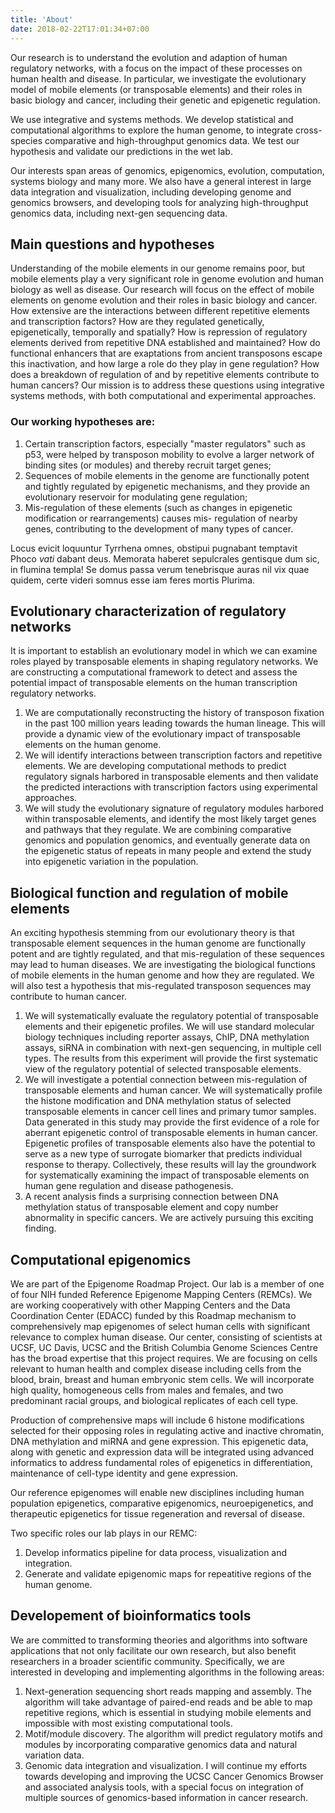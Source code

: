 ```yaml
---
title: 'About'
date: 2018-02-22T17:01:34+07:00
---
```


Our research is to understand the evolution and adaption of human regulatory networks, with a focus on the impact of these processes on human health and disease. In particular, we investigate the evolutionary model of mobile elements (or transposable elements) and their roles in basic biology and cancer, including their genetic and epigenetic regulation.

We use integrative and systems methods. We develop statistical and computational algorithms to explore the human genome, to integrate cross-species comparative and high-throughput genomics data. We test our hypothesis and validate our predictions in the wet lab.

Our interests span areas of genomics, epigenomics, evolution, computation, systems biology and many more. We also have a general interest in large data integration and visualization, including developing genome and genomics browsers, and developing tools for analyzing high-throughput genomics data, including next-gen sequencing data.

## **Main questions and hypotheses**

Understanding of the mobile elements in our genome remains poor, but mobile elements play a very significant role in genome evolution and human biology as well as disease. Our research will focus on the effect of mobile elements on genome evolution and their roles in basic biology and cancer. How extensive are the interactions between different repetitive elements and transcription factors? How are they regulated genetically, epigenetically, temporally and spatially? How is repression of regulatory elements derived from repetitive DNA established and maintained? How do functional enhancers that are exaptations from ancient transposons escape this inactivation, and how large a role do they play in gene regulation? How does a breakdown of regulation of and by repetitive elements contribute to human cancers? Our mission is to address these questions using integrative systems methods, with both computational and experimental approaches.

### Our working hypotheses are:

1. Certain transcription factors, especially "master regulators" such as p53, were helped by transposon mobility to evolve a larger network of binding sites (or modules) and thereby recruit target genes;
2. Sequences of mobile elements in the genome are functionally potent and tightly regulated by epigenetic mechanisms, and they provide an evolutionary reservoir for modulating gene regulation;
3. Mis-regulation of these elements (such as changes in epigenetic modification or rearrangements) causes mis- regulation of nearby genes, contributing to the development of many types of cancer.


Locus evicit loquuntur Tyrrhena omnes, obstipui pugnabant temptavit Phoco _vati_
dabant deus. Memorata haberet sepulcrales gentisque dum sic, in flumina templa!
Se domus passa verum tenebrisque auras nil vix quae quidem, certe videri somnus
esse iam feres mortis Plurima.

## **Evolutionary characterization of regulatory networks**

It is important to establish an evolutionary model in which we can examine roles played by transposable elements in shaping regulatory networks. We are constructing a computational framework to detect and assess the potential impact of transposable elements on the human transcription regulatory networks.

1. We are computationally reconstructing the history of transposon fixation in the past 100 million years leading towards the human lineage. This will provide a dynamic view of the evolutionary impact of transposable elements on the human genome.
2. We will identify interactions between transcription factors and repetitive elements. We are developing computational methods to predict regulatory signals harbored in transposable elements and then validate the predicted interactions with transcription factors using experimental approaches.
3. We will study the evolutionary signature of regulatory modules harbored within transposable elements, and identify the most likely target genes and pathways that they regulate. We are combining comparative genomics and population genomics, and eventually generate data on the epigenetic status of repeats in many people and extend the study into epigenetic variation in the population.

## **Biological function and regulation of mobile elements**

An exciting hypothesis stemming from our evolutionary theory is that transposable element sequences in the human genome are functionally potent and are tightly regulated, and that mis-regulation of these sequences may lead to human diseases. We are investigating the biological functions of mobile elements in the human genome and how they are regulated. We will also test a hypothesis that mis-regulated transposon sequences may contribute to human cancer.

1. We will systematically evaluate the regulatory potential of transposable elements and their epigenetic profiles. We will use standard molecular biology techniques including reporter assays, ChIP, DNA methylation assays, siRNA in combination with next-gen sequencing, in multiple cell types. The results from this experiment will provide the first systematic view of the regulatory potential of selected transposable elements.
2. We will investigate a potential connection between mis-regulation of transposable elements and human cancer. We will systematically profile the histone modification and DNA methylation status of selected transposable elements in cancer cell lines and primary tumor samples. Data generated in this study may provide the first evidence of a role for aberrant epigenetic control of transposable elements in human cancer. Epigenetic profiles of transposable elements also have the potential to serve as a new type of surrogate biomarker that predicts individual response to therapy. Collectively, these results will lay the groundwork for systematically examining the impact of transposable elements on human gene regulation and disease pathogenesis.
3. A recent analysis finds a surprising connection between DNA methylation status of transposable element and copy number abnormality in specific cancers. We are actively pursuing this exciting finding.


## **Computational epigenomics**

We are part of the Epigenome Roadmap Project. Our lab is a member of one of four NIH funded Reference Epigenome Mapping Centers (REMCs). We are working cooperatively with other Mapping Centers and the Data Coordination Center (EDACC) funded by this Roadmap mechanism to comprehensively map epigenomes of select human cells with significant relevance to complex human disease. Our center, consisting of scientists at UCSF, UC Davis, UCSC and the British Columbia Genome Sciences Centre has the broad expertise that this project requires. We are focusing on cells relevant to human health and complex disease including cells from the blood, brain, breast and human embryonic stem cells. We will incorporate high quality, homogeneous cells from males and females, and two predominant racial groups, and biological replicates of each cell type.

Production of comprehensive maps will include 6 histone modifications selected for their opposing roles in regulating active and inactive chromatin, DNA methylation and miRNA and gene expression. This epigenetic data, along with genetic and expression data will be integrated using advanced informatics to address fundamental roles of epigenetics in differentiation, maintenance of cell-type identity and gene expression.

Our reference epigenomes will enable new disciplines including human population epigenetics, comparative epigenomics, neuroepigenetics, and therapeutic epigenetics for tissue regeneration and reversal of disease.

Two specific roles our lab plays in our REMC:
1. Develop informatics pipeline for data process, visualization and integration.
2. Generate and validate epigenomic maps for repeatitive regions of the human genome.


## **Developement of bioinformatics tools**
We are committed to transforming theories and algorithms into software applications that not only facilitate our own research, but also benefit researchers in a broader scientific community. Specifically, we are interested in developing and implementing algorithms in the following areas:

1. Next-generation sequencing short reads mapping and assembly. The algorithm will take advantage of paired-end reads and be able to map repetitive regions, which is essential in studying mobile elements and impossible with most existing computational tools.
2. Motif/module discovery. The algorithm will predict regulatory motifs and modules by incorporating comparative genomics data and natural variation data.
3. Genomic data integration and visualization. I will continue my efforts towards developing and improving the UCSC Cancer Genomics Browser and associated analysis tools, with a special focus on integration of multiple sources of genomics-based information in cancer research.



